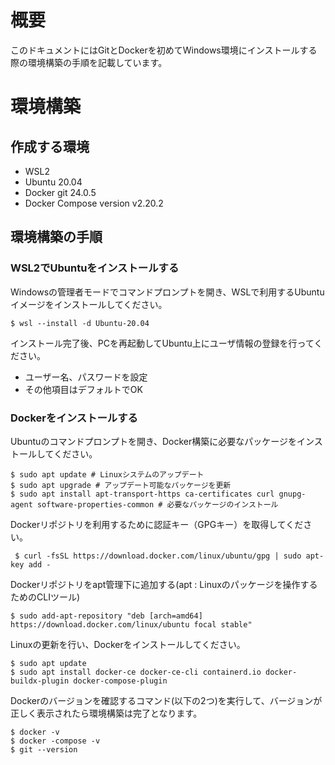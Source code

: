 # 概要
このドキュメントにはGitとDockerを初めてWindows環境にインストールする際の環境構築の手順を記載しています。

# 環境構築
## 作成する環境
- WSL2
- Ubuntu 20.04
- Docker git 24.0.5
- Docker Compose version v2.20.2

## 環境構築の手順
### WSL2でUbuntuをインストールする
Windowsの管理者モードでコマンドプロンプトを開き、WSLで利用するUbuntuイメージをインストールしてください。
```shell
$ wsl --install -d Ubuntu-20.04
```
インストール完了後、PCを再起動してUbuntu上にユーザ情報の登録を行ってください。

- ユーザー名、パスワードを設定
- その他項目はデフォルトでOK

### Dockerをインストールする
Ubuntuのコマンドプロンプトを開き、Docker構築に必要なパッケージをインストールしてください。
```shell
$ sudo apt update # Linuxシステムのアップデート
$ sudo apt upgrade # アップデート可能なパッケージを更新
$ sudo apt install apt-transport-https ca-certificates curl gnupg-agent software-properties-common # 必要なパッケージのインストール
```
Dockerリポジトリを利用するために認証キー（GPGキー）を取得してください。
```shell
 $ curl -fsSL https://download.docker.com/linux/ubuntu/gpg | sudo apt-key add - 
```
Dockerリポジトリをapt管理下に追加する(apt : Linuxのパッケージを操作するためのCLIツール)
```shell
$ sudo add-apt-repository "deb [arch=amd64] https://download.docker.com/linux/ubuntu focal stable"
```
Linuxの更新を行い、Dockerをインストールしてください。
```shell
$ sudo apt update
$ sudo apt install docker-ce docker-ce-cli containerd.io docker-buildx-plugin docker-compose-plugin
```
Dockerのバージョンを確認するコマンド(以下の2つ)を実行して、バージョンが正しく表示されたら環境構築は完了となります。
```shell
$ docker -v
$ docker -compose -v
$ git --version
```